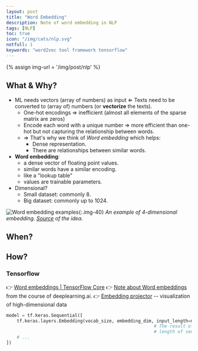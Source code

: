 ```yaml
---
layout: post
title: "Word Embedding"
description: Note of word embedding in NLP
tags: [NLP]
toc: true
icon: "/img/cats/nlp.svg"
notfull: 1
keywords: "word2vec tool framework tensorflow"
---
```


{% assign img-url = '/img/post/nlp' %}

## What & Why?

- ML needs vectors (array of numbers) as input $\Leftarrow$ Texts need to be converted to (array of) numbers (or **vectorize** the texts).
  - One-hot encodings $\Rightarrow$ inefficient (almost all elements of the sparse matrix are zeros)
  - Encode each word with a unique number $\Rightarrow$ more efficient than one-hot but not capturing the relationship between words.
  - $\Rightarrow$ That's why we think of _Word embedding_ which helps:
    - Dense representation.
    - There are relationships between similar words.
- **Word embedding**:
  - a dense vector of floating point values.
  - similar words have a similar encoding.
  - like a "lookup table"
  - values are trainable parameters.
- Dimensional?
  - Small dataset: commonly 8.
  - Big dataset: commonly up to 1024.

![Word embedding examples]({{img-url}}/word-embedding-example.png){:.img-40}
_An example of 4-dimensional embedding. [Source](https://www.tensorflow.org/tutorials/text/word_embeddings) of the idea._

## When?

## How?

### Tensorflow

👉 [Word embeddings | TensorFlow Core](https://www.tensorflow.org/tutorials/text/word_embeddings)
👉 [Note about Word embeddings](/deeplearning-ai-tensorflow-course-3/#word-embeddings) from the course of deeplearning.ai.
👉 [Embedding projector](http://projector.tensorflow.org/) -- visualization of high-dimensional data

``` python
model = tf.keras.Sequential([
	tf.keras.layers.Embedding(vocab_size, embedding_dim, input_length=max_length),
														# The result of embedding will be a 2D array:
														# length of sentence x embedding_dim
	# ...
])
```